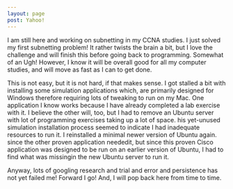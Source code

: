 ```yaml
---
layout: page
post: Yahoo!
---
```


I am still here and working on subnetting in my CCNA studies. I just solved my first subnetting problem! It rather twists
the brain a bit, but I love the challenge and will finish this before going back to programming. Somewhat of an Ugh! However, 
I know it will be overall good for all my computer studies, and will move as fast as I can to get done.

This is not easy, but it is not hard, if that makes sense. I got stalled a bit with installing some simulation applications
which, are primarily designed for Windows therefore requiring lots of tweaking to run on my Mac. One application I know works because I have already completed a lab exercise with it. I believe the other will, too, but I had to remove an Ubuntu server with lot of programming exercises taking up a lot of space. his yet-unused simulation installation process seemed to indicate I had inadequate resources to run it. I reinstalled a minimal newer version of Ubuntu again. since the other proven application neededit, but since this proven Cisco application was designed to be run on an earlier version of Ubuntu, I had to find what was missingin the new Ubuntu server to run it. 

Anyway, lots of googling research and trial and error and persistence has not yet failed me! Forward I go! And, I will pop back here from time to time.
